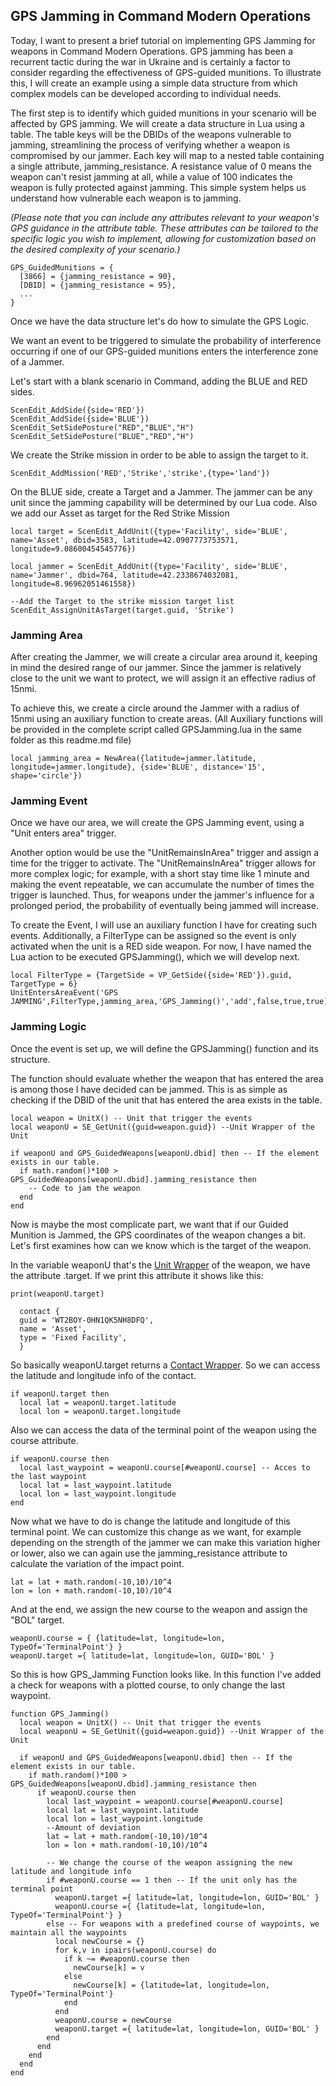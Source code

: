 ## GPS Jamming in Command Modern Operations

Today, I want to present a brief tutorial on implementing GPS Jamming for weapons in Command Modern Operations. GPS jamming has been a recurrent tactic during the war in Ukraine and is certainly a factor to consider regarding the effectiveness of GPS-guided munitions. To illustrate this, I will create an example using a simple data structure from which complex models can be developed according to individual needs.

The first step is to identify which guided munitions in your scenario will be affected by GPS jamming. We will create a data structure in Lua using a table. The table keys will be the DBIDs of the weapons vulnerable to jamming, streamlining the process of verifying whether a weapon is compromised by our jammer. Each key will map to a nested table containing a single attribute, jamming_resistance. A resistance value of 0 means the weapon can't resist jamming at all, while a value of 100 indicates the weapon is fully protected against jamming. This simple system helps us understand how vulnerable each weapon is to jamming. 

_(Please note that you can include any attributes relevant to your weapon's GPS guidance in the attribute table. These attributes can be tailored to the specific logic you wish to implement, allowing for customization based on the desired complexity of your scenario.)_


```
GPS_GuidedMunitions = {
  [3866] = {jamming_resistance = 90},
  [DBID] = {jamming_resistance = 95},
  ...
}
```
Once we have the data structure let's do how to simulate the GPS Logic.

We want an event to be triggered to simulate the probability of interference occurring if one of our GPS-guided munitions enters the interference zone of a Jammer.

Let's start with a blank scenario in Command, adding the BLUE and RED sides.
```
ScenEdit_AddSide({side='RED'})
ScenEdit_AddSide({side='BLUE'})
ScenEdit_SetSidePosture("RED","BLUE","H")
ScenEdit_SetSidePosture("BLUE","RED","H")
```
We create the Strike mission in order to be able to assign the target to it.
```
ScenEdit_AddMission('RED','Strike','strike',{type='land'})
```
On the BLUE side, create a Target and a Jammer. The jammer can be any unit since the jamming capability will be determined by our Lua code. Also we add our Asset as target for the Red Strike Mission
```
local target = ScenEdit_AddUnit({type='Facility', side='BLUE', name='Asset', dbid=3583, latitude=42.0907773753571, longitude=9.08600454545776})

local jammer = ScenEdit_AddUnit({type='Facility', side='BLUE', name='Jammer', dbid=764, latitude=42.2338674032081, longitude=8.96962051461558})

--Add the Target to the strike mission target list
ScenEdit_AssignUnitAsTarget(target.guid, 'Strike')
```
### Jamming Area
After creating the Jammer, we will create a circular area around it, keeping in mind the desired range of our jammer. Since the jammer is relatively close to the unit we want to protect, we will assign it an effective radius of 15nmi.

To achieve this, we create a circle around the Jammer with a radius of 15nmi using an auxiliary function to create areas. (All Auxiliary functions will be provided in the complete script called GPSJamming.lua in the same folder as this readme.md file)
```
local jamming_area = NewArea({latitude=jammer.latitude, longitude=jammer.longitude}, {side='BLUE', distance='15', shape='circle'})
```

### Jamming Event
Once we have our area, we will create the GPS Jamming event, using a "Unit enters area" trigger. 

Another option would be use the "UnitRemainsInArea" trigger and assign a time for the trigger to activate. The "UnitRemainsInArea" trigger allows for more complex logic; for example, with a short stay time like 1 minute and making the event repeatable, we can accumulate the number of times the trigger is launched. Thus, for weapons under the jammer's influence for a prolonged period, the probability of eventually being jammed will increase.

To create the Event, I will use an auxiliary function I have for creating such events. Additionally, a FilterType can be assigned so the event is only activated when the unit is a RED side weapon. For now, I have named the Lua action to be executed GPSJamming(), which we will develop next.
```
local FilterType = {TargetSide = VP_GetSide({side='RED'}).guid, TargetType = 6}
UnitEntersAreaEvent('GPS JAMMING',FilterType,jamming_area,'GPS_Jamming()','add',false,true,true)
```
### Jamming Logic
Once the event is set up, we will define the GPSJamming() function and its structure.

The function should evaluate whether the weapon that has entered the area is among those I have decided can be jammed. This is as simple as checking if the DBID of the unit that has entered the area exists in the table.
```
local weapon = UnitX() -- Unit that trigger the events
local weaponU = SE_GetUnit({guid=weapon.guid}) --Unit Wrapper of the Unit

if weaponU and GPS_GuidedWeapons[weaponU.dbid] then -- If the element exists in our table.
  if math.random()*100 > GPS_GuidedWeapons[weaponU.dbid].jamming_resistance then
    -- Code to jam the weapon
  end
end
```

Now is maybe the most complicate part, we want that if our Guided Munition is Jammed, the GPS coordinates of the weapon changes a bit. Let's first examines how can we know which is the target of the weapon.

In the variable weaponU that's the [Unit Wrapper](https://commandlua.github.io/assets/Wrappers.html#wrapper_Unit) of the weapon, we have the attribute .target. If we print this attribute it shows like this:

```
print(weaponU.target)

  contact {
  guid = 'WT2BOY-0HN1QK5NH8DFQ', 
  name = 'Asset', 
  type = 'Fixed Facility', 
  }
```
So basically weaponU.target returns a [Contact Wrapper](https://commandlua.github.io/assets/Wrappers.html#wrapper_Contact). So we can access the latitude and longitude info of the contact.
```
if weaponU.target then
  local lat = weaponU.target.latitude
  local lon = weaponU.target.longitude
```

Also we can access the data of the terminal point of the weapon using the course attribute.
```
if weaponU.course then
  local last_waypoint = weaponU.course[#weaponU.course] -- Acces to the last waypoint
  local lat = last_waypoint.latitude
  local lon = last_waypoint.longitude
end
```

Now what we have to do is change the latitude and longitude of this terminal point. We can customize this change as we want, for example depending on the strength of the jammer we can make this variation higher or lower, also we can again use the jamming_resistance attribute to calculate the variation of the impact point.

```
lat = lat + math.random(-10,10)/10^4
lon = lon + math.random(-10,10)/10^4
```

And at the end, we assign the new course to the weapon and assign the "BOL" target.
```
weaponU.course = { {latitude=lat, longitude=lon, TypeOf='TerminalPoint'} }
weaponU.target ={ latitude=lat, longitude=lon, GUID='BOL' }
```

So this is how GPS_Jamming Function looks like. In this function I've added a check for weapons with a plotted course, to only change the last waypoint.
```
function GPS_Jamming() 
  local weapon = UnitX() -- Unit that trigger the events
  local weaponU = SE_GetUnit({guid=weapon.guid}) --Unit Wrapper of the Unit

  if weaponU and GPS_GuidedWeapons[weaponU.dbid] then -- If the element exists in our table.
    if math.random()*100 > GPS_GuidedWeapons[weaponU.dbid].jamming_resistance then
      if weaponU.course then
        local last_waypoint = weaponU.course[#weaponU.course]
        local lat = last_waypoint.latitude
        local lon = last_waypoint.longitude
        --Amount of deviation
        lat = lat + math.random(-10,10)/10^4
        lon = lon + math.random(-10,10)/10^4

        -- We change the course of the weapon assigning the new latitude and longitude info
        if #weaponU.course == 1 then -- If the unit only has the terminal point
          weaponU.target ={ latitude=lat, longitude=lon, GUID='BOL' }
          weaponU.course ={ {latitude=lat, longitude=lon, TypeOf='TerminalPoint'} }
        else -- For weapons with a predefined course of waypoints, we maintain all the waypoints
          local newCourse = {}
          for k,v in ipairs(weaponU.course) do
            if k ~= #weaponU.course then
              newCourse[k] = v
            else
              newCourse[k] = {latitude=lat, longitude=lon, TypeOf='TerminalPoint'}
            end
          end
          weaponU.course = newCourse
          weaponU.target ={ latitude=lat, longitude=lon, GUID='BOL' }
        end
      end
    end
  end
end
```